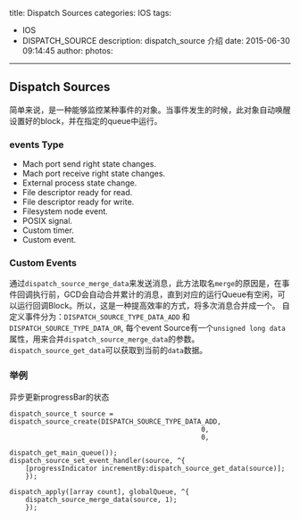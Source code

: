 title: Dispatch Sources
categories: IOS
tags:
  - IOS
  - DISPATCH_SOURCE
description: dispatch_source 介绍
date: 2015-06-30 09:14:45
author:
photos:
---
## Dispatch Sources
简单来说，是一种能够监控某种事件的对象。当事件发生的时候，此对象自动唤醒设置好的block，并在指定的queue中运行。


### events Type
- Mach port send right state changes.
- Mach port receive right state changes.
- External process state change.
- File descriptor ready for read.
- File descriptor ready for write.
- Filesystem node event.
- POSIX signal.
- Custom timer.
- Custom event.

### Custom Events
通过`dispatch_source_merge_data`来发送消息，此方法取名`merge`的原因是，在事件回调执行前，GCD会自动合并累计的消息，直到对应的运行Queue有空闲，可以运行回调Block。所以，这是一种提高效率的方式，将多次消息合并成一个。
自定义事件分为：`DISPATCH_SOURCE_TYPE_DATA_ADD` 和 `DISPATCH_SOURCE_TYPE_DATA_OR`, 每个event Source有一个`unsigned long data`属性，用来合并`dispatch_source_merge_data`的参数。`dispatch_source_get_data`可以获取到当前的`data`数据。

### 举例
异步更新progressBar的状态
```
dispatch_source_t source = dispatch_source_create(DISPATCH_SOURCE_TYPE_DATA_ADD, 
                                                0, 
                                                0,
                                                dispatch_get_main_queue());
dispatch_source_set_event_handler(source, ^{
    [progressIndicator incrementBy:dispatch_source_get_data(source)];
    });

dispatch_apply([array count], globalQueue, ^{
    dispatch_source_merge_data(source, 1);
    });
```
